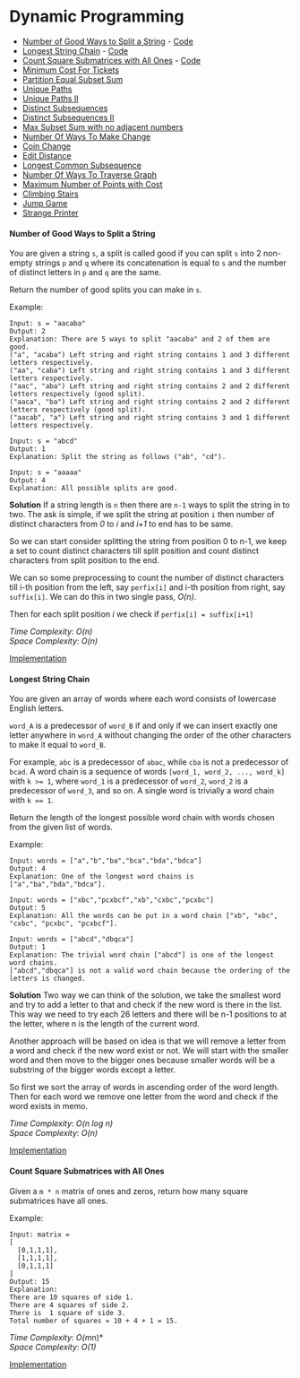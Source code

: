 # Dynamic Programming

- [Number of Good Ways to Split a String](#number-of-good-ways-to-split-a-string) - [Code](./CountStringSplit.java)
- [Longest String Chain](#longest-string-chain) - [Code](./LongestStringChain.java)
- [Count Square Submatrices with All Ones](#count-square-submatrices-with-all-ones)  - [Code](./CountSquareSubmatricesWithOnes.java)
- [Minimum Cost For Tickets](./MinimumCostForTickets.java)
- [Partition Equal Subset Sum](./PartitionEqualSubsetSum.java)
- [Unique Paths](./UniquePaths.java)
- [Unique Paths II](./UniquePathsII.java)
- [Distinct Subsequences](./DistinctSubsequences.java)
- [Distinct Subsequences II](./DistinctSubsequencesII.java)
- [Max Subset Sum with no adjacent numbers](./MaxSubsetSumNoAdjacent.java)
- [Number Of Ways To Make Change](./NumberOfWaysToMakeChange.java)
- [Coin Change](./CoinChange.java)
- [Edit Distance](./EditDistance.java)
- [Longest Common Subsequence](./LongestCommonSubsequence.java)
- [Number Of Ways To Traverse Graph](./NumberOfWaysToTraverseGraph.java)
- [Maximum Number of Points with Cost](./MaximumNumberOfPointsWithCost.java)
- [Climbing Stairs](./ClimbingStairs.java)
- [Jump Game](./JumpGame.java)
- [Strange Printer](./StrangePrinter.java)

#### Number of Good Ways to Split a String
You are given a string `s`, a split is called good if you can split `s` into 2 non-empty strings 
`p` and `q` where its concatenation is equal to `s` and the number of distinct letters in `p` and `q` are the same.

Return the number of good splits you can make in `s`.

Example:
```
Input: s = "aacaba"
Output: 2
Explanation: There are 5 ways to split "aacaba" and 2 of them are good. 
("a", "acaba") Left string and right string contains 1 and 3 different letters respectively.
("aa", "caba") Left string and right string contains 1 and 3 different letters respectively.
("aac", "aba") Left string and right string contains 2 and 2 different letters respectively (good split).
("aaca", "ba") Left string and right string contains 2 and 2 different letters respectively (good split).
("aacab", "a") Left string and right string contains 3 and 1 different letters respectively.

Input: s = "abcd"
Output: 1
Explanation: Split the string as follows ("ab", "cd").

Input: s = "aaaaa"
Output: 4
Explanation: All possible splits are good.
```

**Solution**
If a string length is `n` then there are `n-1` ways to split the string in to two. The ask is simple, if we 
split the string at position `i` then number of distinct characters from *0* to *i* and *i+1* to end has to be same.

So we can start consider splitting the string from position 0 to n-1, we keep a set to count distinct characters till split position 
and count distinct characters from split position to the end. 

We can so some preprocessing to count the number of distinct characters till i-th position from the left, say `perfix[i]` and i-th position from right, say `suffix[i]`.
We can do this in two single pass, *O(n)*.

Then for each split position *i* we check if `perfix[i] = suffix[i+1]`

*Time Complexity*: *O(n)*\
*Space Complexity*: *O(n)* 

[Implementation](./CountStringSplit.java)

#### Longest String Chain
You are given an array of words where each word consists of lowercase English letters.

`word_A` is a predecessor of `word_B` if and only if we can insert exactly one letter anywhere in `word_A` without changing the 
order of the other characters to make it equal to `word_B`.

For example, `abc` is a predecessor of `abac`, while `cba` is not a predecessor of `bcad`.
A word chain is a sequence of words `[word_1, word_2, ..., word_k]` with `k >= 1`, where `word_1` is a predecessor of `word_2`, `word_2` 
is a predecessor of `word_3`, and so on. A single word is trivially a word chain with `k == 1`.

Return the length of the longest possible word chain with words chosen from the given list of words.

Example:
```
Input: words = ["a","b","ba","bca","bda","bdca"]
Output: 4
Explanation: One of the longest word chains is ["a","ba","bda","bdca"].

Input: words = ["xbc","pcxbcf","xb","cxbc","pcxbc"]
Output: 5
Explanation: All the words can be put in a word chain ["xb", "xbc", "cxbc", "pcxbc", "pcxbcf"].

Input: words = ["abcd","dbqca"]
Output: 1
Explanation: The trivial word chain ["abcd"] is one of the longest word chains.
["abcd","dbqca"] is not a valid word chain because the ordering of the letters is changed.
```

**Solution**
Two way we can think of the solution, we take the smallest word and try to add a letter to that
and check if the new word is there in the list. This way we need to try each 26 letters and there will be 
n-1 positions to at the letter, where n is the length of the current word.

Another approach will be based on idea is that we will remove a letter from a word and check 
if the new word exist or not. We will start with the smaller word and then move to the bigger ones because
smaller words will be a substring of the bigger words except a letter. 

So first we sort the array of words in ascending order of the word length. Then for each word
we remove one letter from the word and check if the word exists in memo.

*Time Complexity*: *O(n log n)*\
*Space Complexity*: *O(n)* 

[Implementation](./LongestStringChain.java)

#### Count Square Submatrices with All Ones
Given a `m * n` matrix of ones and zeros, return how many square submatrices have all ones.

Example:
```
Input: matrix =
[
  [0,1,1,1],
  [1,1,1,1],
  [0,1,1,1]
]
Output: 15
Explanation: 
There are 10 squares of side 1.
There are 4 squares of side 2.
There is  1 square of side 3.
Total number of squares = 10 + 4 + 1 = 15.
``` 

*Time Complexity*: *O(m*n)*\
*Space Complexity*: *O(1)* 

[Implementation](./CountSquareSubmatricesWithOnes.java)